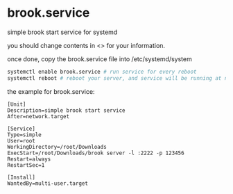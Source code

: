 # brook.service

simple brook start service for systemd

you should change contents in <> for your information.

once done, copy the brook.service file into /etc/systemd/system

```bash
systemctl enable brook.service # run service for every reboot
systemctl reboot # reboot your server, and service will be running at next time
```

the example for brook.service:
```shell
[Unit]
Description=simple brook start service
After=network.target

[Service]
Type=simple
User=root
WorkingDirectory=/root/Downloads
ExecStart=/root/Downloads/brook server -l :2222 -p 123456 
Restart=always
RestartSec=1

[Install]
WantedBy=multi-user.target
```
